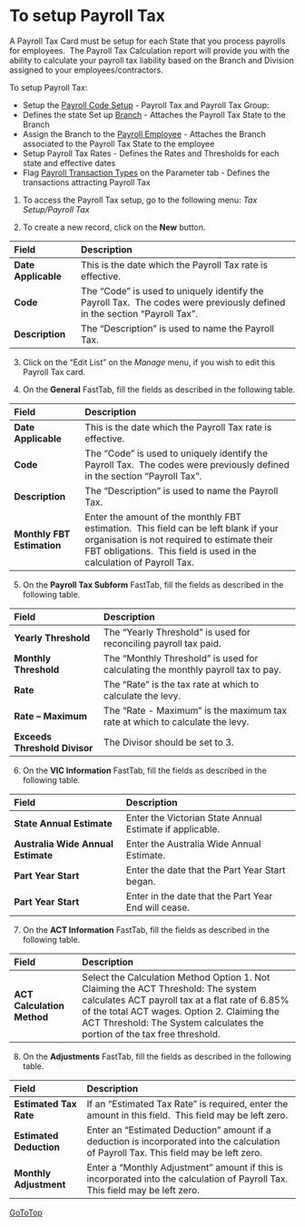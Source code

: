 # To setup Payroll Tax

A Payroll Tax Card must be setup for each State that you process payrolls for employees.  The Payroll Tax Calculation report will
provide you with the ability to calculate your payroll tax liability based on the Branch and Division assigned to your employees/contractors.

To setup Payroll Tax:

- Setup the [Payroll Code Setup](au-payroll-setup-payroll-codes.md) - Payroll Tax and Payroll Tax Group: 
- Defines the state Set up [Branch](au-payroll-setup-branches.md) - Attaches the Payroll Tax State to the Branch
- Assign the Branch to the [Payroll Employee](au-payroll-create-payroll-employee.md) - Attaches the Branch associated to the Payroll Tax State to the employee
- Setup Payroll Tax Rates - Defines the Rates and Thresholds for each state and effective dates
- Flag [Payroll Transaction Types](au-payroll-setup-pay-transaction-types.md) on the Parameter tab - Defines the transactions attracting Payroll Tax

1.  To access the Payroll Tax setup, go to the following menu: *Tax Setup/Payroll Tax*

2.  To create a new record, click on the **New** button.
  
|Field|Description|  
| :--- | :--- | 
|**Date Applicable**|This is the date which the Payroll Tax rate is effective.|
|**Code**|The “Code” is used to uniquely identify the Payroll Tax.  The codes were previously defined in the section “Payroll Tax”.|
|**Description**|The “Description” is used to name the Payroll Tax.|

3.  Click on the “Edit List” on the *Manage* menu, if you wish to edit this Payroll Tax card.

4.  On the **General** FastTab, fill the fields as described in the following table.

|Field|Description|  
| :--- | :--- |    
|**Date Applicable**|This is the date which the Payroll Tax rate is effective.|
|**Code**|The “Code” is used to uniquely identify the Payroll Tax.  The codes were previously defined in the section “Payroll Tax”.|
|**Description**|The “Description” is used to name the Payroll Tax.|  
|**Monthly FBT Estimation**|Enter the amount of the monthly FBT estimation.  This field can be left blank if your organisation is not required to estimate their FBT obligations.  This field is used in the calculation of Payroll Tax.|

5.  On the **Payroll Tax Subform** FastTab, fill the fields as described in the following table.

|Field|Description|  
| :--- | :--- |   
|**Yearly Threshold**|The “Yearly Threshold” is used for reconciling payroll tax paid.|
|**Monthly Threshold**|The “Monthly Threshold” is used for calculating the monthly payroll tax to pay.|
|**Rate**|The “Rate” is the tax rate at which to calculate the levy.|
|**Rate – Maximum**|The “Rate - Maximum” is the maximum tax rate at which to calculate the levy.|
|**Exceeds Threshold Divisor**|The Divisor should be set to 3.|

6.  On the **VIC Information** FastTab, fill the fields as described in the following table.

|Field|Description|  
| :--- | :--- |    
|**State Annual Estimate**|Enter the Victorian State Annual Estimate if applicable.|
|**Australia Wide Annual Estimate**|Enter the Australia Wide Annual Estimate.|
|**Part Year Start**|Enter the date that the Part Year Start began.|
|**Part Year Start**|Enter in the date that the Part Year End will cease.|

7.  On the **ACT Information** FastTab, fill the fields as described in the following table.

|Field|Description|  
| :--- | :--- |  
|**ACT Calculation Method**|Select the Calculation Method Option 1. Not Claiming the ACT Threshold: The system calculates ACT payroll tax at a flat rate of 6.85% of the total ACT wages. Option 2. Claiming the ACT Threshold: The System calculates the portion of the tax free threshold.|

8.  On the **Adjustments** FastTab, fill the fields as described in the following table.

|Field|Description|  
| :--- | :--- |   
|**Estimated Tax Rate**|If an “Estimated Tax Rate” is required, enter the amount in this field.  This field may be left zero.|
|**Estimated Deduction**|Enter an “Estimated Deduction” amount if a deduction is incorporated into the calculation of Payroll Tax. This field may be left zero.|
|**Monthly Adjustment**|Enter a “Monthly Adjustment” amount if this is incorporated into the calculation of Payroll Tax.  This field may be left zero.|


 
[GoToTop](#to-setup-payroll-tax)
